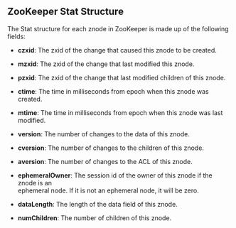 ## ZooKeeper Stat Structure  
The Stat structure for each znode in ZooKeeper is made up of the following fields:
   
* **czxid**:
  The zxid of the change that caused this znode to be created.

* **mzxid**:
  The zxid of the change that last modified this znode.

* **pzxid**:
  The zxid of the change that last modified children of this znode.

* **ctime**:
  The time in milliseconds from epoch when this znode was created.

* **mtime**:
  The time in milliseconds from epoch when this znode was last modified.

* **version**:
  The number of changes to the data of this znode.

* **cversion**:
  The number of changes to the children of this znode.

* **aversion**:
  The number of changes to the ACL of this znode.

* **ephemeralOwner**:
  The session id of the owner of this znode if the znode is an <br/>ephemeral node. If it is not an ephemeral node, it will be zero.

* **dataLength**:
  The length of the data field of this znode.

* **numChildren**:
  The number of children of this znode.
   
   

